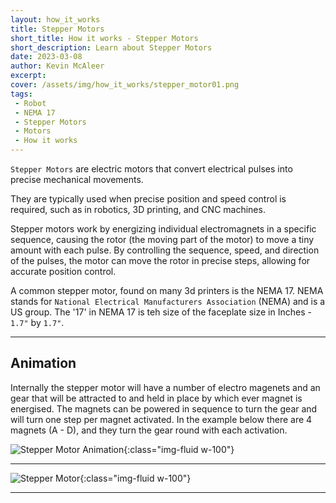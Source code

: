 ```yaml
---
layout: how_it_works
title: Stepper Motors
short_title: How it works - Stepper Motors
short_description: Learn about Stepper Motors
date: 2023-03-08
author: Kevin McAleer
excerpt: 
cover: /assets/img/how_it_works/stepper_motor01.png
tags:
 - Robot
 - NEMA 17
 - Stepper Motors
 - Motors 
 - How it works
---
```


`Stepper Motors` are electric motors that convert electrical pulses into precise mechanical movements.

They are typically used when precise position and speed control is required, such as in robotics, 3D printing, and CNC machines.

Stepper motors work by energizing individual electromagnets in a specific sequence, causing the rotor (the moving part of the motor) to move a tiny amount with each pulse. By controlling the sequence, speed, and direction of the pulses, the motor can move the rotor in precise steps, allowing for accurate position control.

A common stepper motor, found on many 3d printers is the NEMA 17. NEMA stands for `National Electrical Manufacturers Association` (NEMA) and is a US group. The '17' in NEMA 17 is teh size of the faceplate size in Inches - `1.7"` by `1.7"`.

---

## Animation

Internally the stepper motor will have a number of electro magenets and an gear that will be attracted to and held in place by which ever magnet is energised. The magnets can be powered in sequence to turn the gear and will turn one step per magnet activated. In the example below there are 4 magnets (A - D), and they turn the gear round with each activation.

![Stepper Motor Animation](/assets/img/how_it_works/stepper_motor.gif){:class="img-fluid w-100"}

---

![Stepper Motor](/assets/img/how_it_works/stepper_motor01.png){:class="img-fluid w-100"}

---
